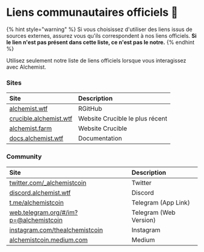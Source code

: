 # Liens communautaires officiels 🔗

{% hint style="warning" %}
Si vous choisissez d'utiliser des liens issus de sources externes, assurez vous qu'ils correspondent à nos liens officiels. **Si le lien n'est pas présent dans cette liste, ce n'est pas le notre.**
{% endhint %}

Utilisez seulement notre liste de liens officiels lorsque vous interagissez avec Alchemist.

### Sites

| Site | Description |
| :--- | :--- |
| [alchemist.wtf](http://alchemist.wtf) | RGitHub |
| [crucible.alchemist.wtf](https://crucible.alchemist.wtf/) | Website Crucible le plus récent |
| [alchemist.farm](https://alchemist.farm) | Website Crucible |
| [docs.alchemist.wtf](https://docs.alchemist.wtf) | Documentation |

### Community

| Site | Description |
| :--- | :--- |
| [twitter.com/\_alchemistcoin](https://twitter.com/_alchemistcoin) | Twitter |
| [discord.alchemist.wtf](http://discord.alchemist.wtf) | Discord |
| [t.me/alchemistcoin](https://t.me/alchemistcoin) | Telegram \(App Link\) |
| [web.telegram.org/\#/im?p=@alchemistcoin](https://web.telegram.org/#/im?p=@alchemistcoin) | Telegram \(Web Version\) |
| [instagram.com/thealchemistcoin](https://www.instagram.com/thealchemistcoin/) | Instagram |
| [alchemistcoin.medium.com](https://alchemistcoin.medium.com/) | Medium |



